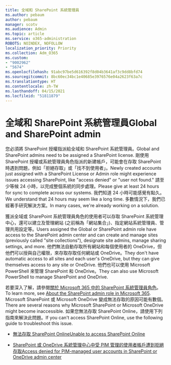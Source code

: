 ```yaml
---
title: 全域和 SharePoint 系統管理員
ms.author: pebaum
author: pebaum
manager: scotv
ms.audience: Admin
ms.topic: article
ms.service: o365-administration
ROBOTS: NOINDEX, NOFOLLOW
localization_priority: Priority
ms.collection: Adm_O365
ms.custom:
- "9002962"
- "5674"
ms.openlocfilehash: 91abc97be5d616392f8d04b3641af3c9dd8bfd74
ms.sourcegitcommit: 8bc60ec34bc1e40685e3976576e04a2623f63a7c
ms.translationtype: HT
ms.contentlocale: zh-TW
ms.lasthandoff: 04/15/2021
ms.locfileid: "51811879"
---
```

# <a name="global-and-sharepoint-admin"></a><span data-ttu-id="69f5d-102">全域和 SharePoint 系統管理員</span><span class="sxs-lookup"><span data-stu-id="69f5d-102">Global and SharePoint admin</span></span>

<span data-ttu-id="69f5d-103">您必須將 SharePoint 授權指派給全域和 SharePoint 系統管理員。</span><span class="sxs-lookup"><span data-stu-id="69f5d-103">Global and SharePoint admins need to be assigned a SharePoint license.</span></span> <span data-ttu-id="69f5d-104">剛使用 SharePoint 授權或系統管理員角色指派的新建帳戶，可能會在存取 SharePoint 時遇到問題，例如「拒絕存取」或「找不到使用者」。</span><span class="sxs-lookup"><span data-stu-id="69f5d-104">Newly created accounts just assigned with a SharePoint License or Admin role might experience issues accessing SharePoint, like "access denied" or "user not found."</span></span> <span data-ttu-id="69f5d-105">請至少等候 24 小時，以完成整個系統的同步處理。</span><span class="sxs-lookup"><span data-stu-id="69f5d-105">Please give at least 24 hours for sync to complete across our systems.</span></span> <span data-ttu-id="69f5d-106">我們知道 24 小時可能感覺有點久。</span><span class="sxs-lookup"><span data-stu-id="69f5d-106">We understand that 24 hours may seem like a long time.</span></span> <span data-ttu-id="69f5d-107">多數情況下，我們已經著手研究解決方案。</span><span class="sxs-lookup"><span data-stu-id="69f5d-107">In many cases, we're already working on a solution.</span></span>

<span data-ttu-id="69f5d-108">獲派全域或 SharePoint 系統管理員角色的使用者可以存取 SharePoint 系統管理中心，還可以建立及管理網站 (之前稱為「網站集合」)、指定網站系統管理員、管理共用設定等。</span><span class="sxs-lookup"><span data-stu-id="69f5d-108">Users assigned the Global or SharePoint admin role have access to the SharePoint admin center and can create and manage sites (previously called "site collections"), designate site admins, manage sharing settings, and more.</span></span> <span data-ttu-id="69f5d-109">他們無法自動存取所有網站和每個使用者的 OneDrive，但他們可以授與自己權限，來存取存取任何網站或 OneDrive。</span><span class="sxs-lookup"><span data-stu-id="69f5d-109">They don't have automatic access to all sites and each user's OneDrive, but they can give themselves access to any site or OneDrive.</span></span> <span data-ttu-id="69f5d-110">他們也可以使用 Microsoft PowerShell 來管理 SharePoint 和 OneDrive。</span><span class="sxs-lookup"><span data-stu-id="69f5d-110">They can also use Microsoft PowerShell to manage SharePoint and OneDrive.</span></span>

<span data-ttu-id="69f5d-111">若要深入了解，請參閱[關於 Microsoft 365 中的 SharePoint 系統管理員角色](https://docs.microsoft.com/sharepoint/sharepoint-admin-role)。</span><span class="sxs-lookup"><span data-stu-id="69f5d-111">To learn more, see [About the SharePoint admin role in Microsoft 365](https://docs.microsoft.com/sharepoint/sharepoint-admin-role).</span></span>
<span data-ttu-id="69f5d-112">Microsoft SharePoint 或 Microsoft OneDrive 變成無法存取的原因可能有數個。</span><span class="sxs-lookup"><span data-stu-id="69f5d-112">There are several reasons why Microsoft SharePoint or Microsoft OneDrive might become inaccessible.</span></span> <span data-ttu-id="69f5d-113">如果您無法存取 SharePoint Online，請使用下列指南來解決此問題。</span><span class="sxs-lookup"><span data-stu-id="69f5d-113">If you can't access SharePoint Online, use the following guide to troubleshoot this issue.</span></span>

- [<span data-ttu-id="69f5d-114">無法存取 SharePoint Online</span><span class="sxs-lookup"><span data-stu-id="69f5d-114">Unable to access SharePoint Online</span></span>](https://docs.microsoft.com/sharepoint/troubleshoot/sharing-and-permissions/sharepoint-online-inaccessible)

- [<span data-ttu-id="69f5d-115">SharePoint 或 OneDrive 系統管理中心中受 PIM 管理的使用者帳戶遭到拒絕存取</span><span class="sxs-lookup"><span data-stu-id="69f5d-115">Access denied for PIM-managed user accounts in SharePoint or OneDrive admin center</span></span>](https://docs.microsoft.com/sharepoint/troubleshoot/administration/access-denied-to-pim-user-accounts)